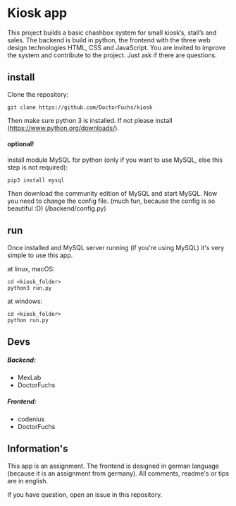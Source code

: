 # Kiosk app

This project builds a basic chashbox system for small kiosk’s, stall’s and sales. The backend is build in python, the frontend with the three web design technologies HTML, CSS and JavaScript. You are invited to improve the system and contribute to the project. Just ask if there are questions.

## install

Clone the repository:
```shell
git clone https://github.com/DoctorFuchs/kiosk
```

Then make sure python 3 is installed. If not please install (https://www.python.org/downloads/).

#### optional!
install module MySQL for python (only if you want to use MySQL, else this step is not required):

```shell
pip3 install mysql
```

Then download the community edition of MySQL and start MySQL.
Now you need to change the config file. (much fun, because the config is so beautiful :D) 
(/backend/config.py)

## run

Once installed and MySQL server running (if you're using MySQL) it's very simple to use this app.

at linux, macOS:
```shell
cd <kiosk_folder>
python3 run.py
```

at windows:
```shell
cd <kiosk_folder>
python run.py
```

## Devs
##### Backend:
- MexLab
- DoctorFuchs
##### Frontend:
- codenius
- DoctorFuchs

## Information's
This app is an assignment. 
The frontend is designed in german language (because it is an assignment from germany). 
All comments, readme's or tips are in english. 

If you have question, open an issue in this repository.
